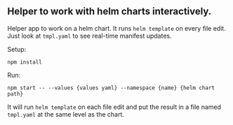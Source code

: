 

## Helper to work with helm charts interactively.

Helper app to work on a helm chart. It runs `helm template` on every
file edit. Just look at `tmpl.yaml` to see real-time manifest updates.

Setup:
```
npm install
```

Run:
```
npm start -- --values {values yaml} --namespace {name} {helm chart path}
```

It will run `helm template` on each file edit and put the result in a file named
`tmpl.yaml` at the same level as the chart.
